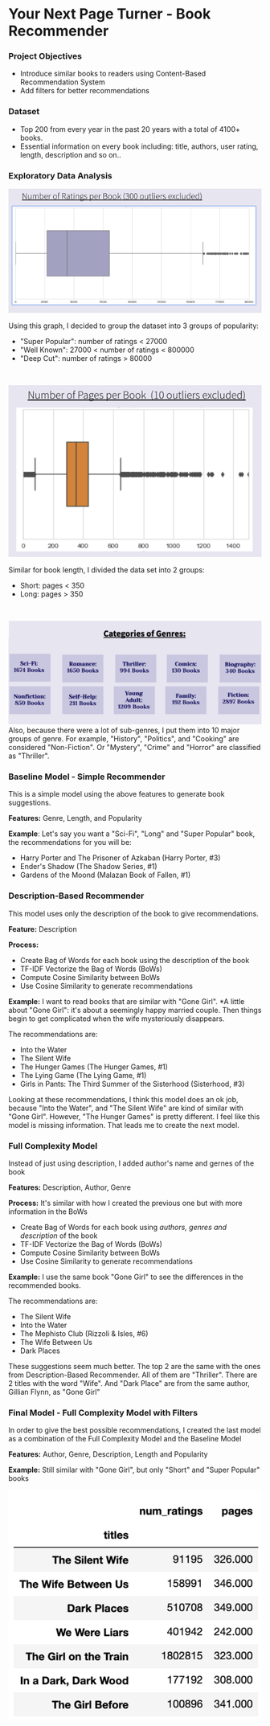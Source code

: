 # Your Next Page Turner -  Book Recommender

### Project Objectives
- Introduce similar books to readers using Content-Based Recommendation System
- Add filters for better recommendations

### Dataset
- Top 200 from every year in the past 20 years with a total of 4100+ books.
- Essential information on every book including: title, authors, user rating, length, description and so on..

### Exploratory Data Analysis

![](Images/num_rating_per_book.png)

Using this graph, I decided to group the dataset into 3 groups of popularity: 
- "Super Popular": number of ratings < 27000
- "Well Known": 27000 < number of ratings < 800000
- "Deep Cut": number of ratings > 80000

</br>

  

![](Images/num_page_per_book.png)

Similar for book length, I divided the data set into 2 groups:
- Short: pages < 350
- Long: pages > 350

</br>


![](Images/genres.png)
Also, because there were a lot of sub-genres, I put them into 10 major groups of genre. 
For example, "History", "Politics", and "Cooking" are considered "Non-Fiction". Or "Mystery", "Crime" and "Horror" are classified as "Thriller".






### Baseline Model - Simple Recommender
This is a simple model using the above features to generate book suggestions.

**Features:** Genre, Length, and Popularity


**Example**: Let's say you want a "Sci-Fi", "Long" and "Super Popular" book, the recommendations for you will be:
- Harry Porter and The Prisoner of Azkaban (Harry Porter, #3)
- Ender's Shadow (The Shadow Series, #1)
- Gardens of the Moond (Malazan Book of Fallen, #1)


### Description-Based Recommender
This model uses only the description of the book to give recommendations.

**Feature:** Description


**Process:** 
- Create Bag of Words for each book using the description of the book
- TF-IDF Vectorize the Bag of Words (BoWs)
- Compute Cosine Similarity between BoWs 
- Use Cosine Similarity to generate recommendations

**Example:** I want to read books that are similar with "Gone Girl". 
*A little about "Gone Girl": it's about a seemingly happy married couple. Then things begin to get complicated when the wife mysteriously disappears.

The recommendations are:
- Into the Water
- The Silent Wife
- The Hunger Games (The Hunger Games, #1)
- The Lying Game (The Lying Game, #1)
- Girls in Pants: The Third Summer of the Sisterhood (Sisterhood, #3)

Looking at these recommendations, I think this model does an ok job, because "Into the Water", and "The Silent Wife" are kind of similar with "Gone Girl". However, "The Hunger Games" is pretty different. I feel like this model is missing information. That leads me to create the next model.

### Full Complexity Model
Instead of just using description, I added author's name and gernes of the book

**Features:** Description, Author, Genre


**Process:** It's similar with how I created the previous one but with more information in the BoWs
- Create Bag of Words for each book using *authors, genres and description* of the book
- TF-IDF Vectorize the Bag of Words (BoWs)
- Compute Cosine Similarity between BoWs 
- Use Cosine Similarity to generate recommendations

**Example:** I use the same book "Gone Girl" to see the differences in the recommended books.

The recommendations are:
- The Silent Wife
- Into the Water
- The Mephisto Club (Rizzoli & Isles, #6)
- The Wife Between Us
- Dark Places

These suggestions seem much better. The top 2 are the same with the ones from Description-Based Recommender. All of them are  "Thriller". There are 2 titles with the word "Wife". And "Dark Place" are from the same author, Gillian Flynn, as "Gone Girl" 

### Final Model - Full Complexity Model with Filters
In order to give the best possible recommendations, I created the last model as a combination of the Full Complexity Model and the Baseline Model

**Features:** Author, Genre, Description, Length and Popularity

**Example:** Still similar with "Gone Girl", but only "Short" and "Super Popular" books

![](Images/final_examples.png)






















